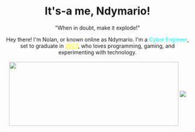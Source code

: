 <!--
You're a curious one! Have a cookie!
-->

<body>
<div align="center">
  <h1>It's-a me, Ndymario!</h1>
  <p>"When in doubt, make it explode!"</p>
  Hey there! I'm Nolan, or known online as Ndymario. I'm a <a style="color: cyan;">Cyber Engineer</a>, set to graduate in <a style="text-decoration: underline; color: yellow;">2023</a>, who loves programming, gaming, and experimenting with technology.
</div>
<br>
<div align="center">
  <a href="https://github.com/Pepyn0/github-readme-stats"><img width=450 height=170 align="center" src="https://github-readme-stats.vercel.app/api?username=Ndymario&theme=midnight-purple&show_icons=true&title_color=58a6ff&icon_color=58a6ff&bg_color=0d1117&hide_border=true" /></a>
  <a href="https://github.com/Pepyn0/github-readme-stats"><img align="center" src="https://github-readme-stats.vercel.app/api/top-langs/?username=Ndymario&theme=midnight-purple&layout=compact&title_color=58a6ff&icon_color=58a6ff&bg_color=0d1117&hide_border=true" /></a>
</div>
<br>

<!--
I was gonna have a cool random quote thing, but you can't run JS on GitHub ;-; (Which makes sense, but still rip)
<script>
function random_quote(){
  let quotes = ['"When in doubt, make it explode!"', '"When life gives you lemons, find the voltage drop across the lemon."', '"GAH HOOOOOOF"', '"Huh. Neat."']
  let number = Math.floor((Math.random() * quotes.length) + 0);
  document.getElementById("random_quote").innerHTML = quotes[number];
}
</script>
-->
